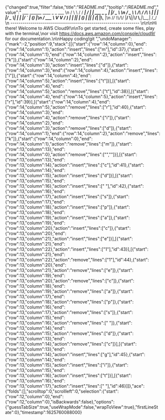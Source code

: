 {"changed":true,"filter":false,"title":"README.md","tooltip":"/README.md","value":"         ___        ______     ____ _                 _  ___  \n        / \\ \\      / / ___|   / ___| | ___  _   _  __| |/ _ \\ \n       / _ \\ \\ /\\ / /\\___ \\  | |   | |/ _ \\| | | |/ _` | (_) |\n      / ___ \\ V  V /  ___) | | |___| | (_) | |_| | (_| |\\__, |\n     /_/   \\_\\_/\\_/  |____/   \\____|_|\\___/ \\__,_|\\__,_|  /_/ \n ----------------------------------------------------------------- \n\n\nHi there! Welcome to AWS Cloud9!\n\nTo get started, create some files, play with the terminal,\nor visit https://docs.aws.amazon.com/console/cloud9/ for our documentation.\n\nHappy coding!git ","undoManager":{"mark":-2,"position":9,"stack":[[{"start":{"row":14,"column":0},"end":{"row":14,"column":1},"action":"insert","lines":["m"],"id":37},{"start":{"row":14,"column":1},"end":{"row":14,"column":2},"action":"insert","lines":["k"]},{"start":{"row":14,"column":2},"end":{"row":14,"column":3},"action":"insert","lines":["d"]},{"start":{"row":14,"column":3},"end":{"row":14,"column":4},"action":"insert","lines":["i"]},{"start":{"row":14,"column":4},"end":{"row":14,"column":5},"action":"insert","lines":["t"]}],[{"start":{"row":14,"column":4},"end":{"row":14,"column":5},"action":"remove","lines":["t"],"id":38}],[{"start":{"row":14,"column":4},"end":{"row":14,"column":5},"action":"insert","lines":["r"],"id":39}],[{"start":{"row":14,"column":4},"end":{"row":14,"column":5},"action":"remove","lines":["r"],"id":40},{"start":{"row":14,"column":3},"end":{"row":14,"column":4},"action":"remove","lines":["i"]},{"start":{"row":14,"column":2},"end":{"row":14,"column":3},"action":"remove","lines":["d"]},{"start":{"row":14,"column":1},"end":{"row":14,"column":2},"action":"remove","lines":["k"]},{"start":{"row":14,"column":0},"end":{"row":14,"column":1},"action":"remove","lines":["m"]},{"start":{"row":13,"column":13},"end":{"row":14,"column":0},"action":"remove","lines":["",""]}],[{"start":{"row":13,"column":13},"end":{"row":13,"column":14},"action":"insert","lines":["c"],"id":41},{"start":{"row":13,"column":14},"end":{"row":13,"column":15},"action":"insert","lines":["d"]}],[{"start":{"row":13,"column":15},"end":{"row":13,"column":16},"action":"insert","lines":[" "],"id":42},{"start":{"row":13,"column":16},"end":{"row":13,"column":17},"action":"insert","lines":["s"]},{"start":{"row":13,"column":17},"end":{"row":13,"column":18},"action":"insert","lines":["p"]},{"start":{"row":13,"column":18},"end":{"row":13,"column":19},"action":"insert","lines":["a"]},{"start":{"row":13,"column":19},"end":{"row":13,"column":20},"action":"insert","lines":["c"]},{"start":{"row":13,"column":20},"end":{"row":13,"column":21},"action":"insert","lines":["e"]}],[{"start":{"row":13,"column":21},"end":{"row":13,"column":22},"action":"insert","lines":["1"],"id":43}],[{"start":{"row":13,"column":21},"end":{"row":13,"column":22},"action":"remove","lines":["1"],"id":44},{"start":{"row":13,"column":20},"end":{"row":13,"column":21},"action":"remove","lines":["e"]},{"start":{"row":13,"column":19},"end":{"row":13,"column":20},"action":"remove","lines":["c"]},{"start":{"row":13,"column":18},"end":{"row":13,"column":19},"action":"remove","lines":["a"]},{"start":{"row":13,"column":17},"end":{"row":13,"column":18},"action":"remove","lines":["p"]},{"start":{"row":13,"column":16},"end":{"row":13,"column":17},"action":"remove","lines":["s"]},{"start":{"row":13,"column":15},"end":{"row":13,"column":16},"action":"remove","lines":[" "]},{"start":{"row":13,"column":14},"end":{"row":13,"column":15},"action":"remove","lines":["d"]},{"start":{"row":13,"column":13},"end":{"row":13,"column":14},"action":"remove","lines":["c"]}],[{"start":{"row":13,"column":13},"end":{"row":13,"column":14},"action":"insert","lines":["g"],"id":45},{"start":{"row":13,"column":14},"end":{"row":13,"column":15},"action":"insert","lines":["i"]},{"start":{"row":13,"column":15},"end":{"row":13,"column":16},"action":"insert","lines":["t"]}],[{"start":{"row":13,"column":16},"end":{"row":13,"column":17},"action":"insert","lines":[" "],"id":46}]]},"ace":{"folds":[],"scrolltop":0,"scrollleft":0,"selection":{"start":{"row":12,"column":0},"end":{"row":12,"column":0},"isBackwards":false},"options":{"guessTabSize":true,"useWrapMode":false,"wrapToView":true},"firstLineState":0},"timestamp":1625760088000}
